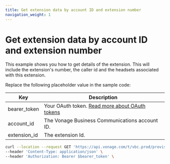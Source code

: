 ```yaml
---
title: Get extension data by account ID and extension number
navigation_weight: 1
---
```


# Get extension data by account ID and extension number

This example shows you how to get details of the extension. This will include the extension's number, the caller id and the headsets associated with this extension. 

Replace the following placeholder value in the sample code:

| Key        | Description                                                                                            |
|------------|--------------------------------------------------------------------------------------------------------|
| bearer_token | Your OAuth token. [Read more about OAuth tokens](https://developer.nexmo.com/vonage-business-cloud/vbc-apis/getting-started/authentication) |
| account_id | The Vonage Business Communications account ID. |
| extension_id | The extension Id. |


``` bash
curl --location --request GET 'https://api.vonage.com/t/vbc.prod/provisioning/v1/api/accounts/$account_id/extensions/$extension_id' \
--header 'Content-Type: application/json' \
--header 'Authorization: Bearer $bearer_token' \
```
